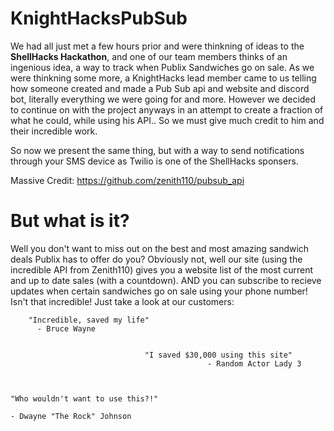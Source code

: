 # KnightHacksPubSub
We had all just met a few hours prior and were thinkning of ideas to the **ShellHacks Hackathon**, and one of our team members thinks of an ingenious idea, a way to track when Publix Sandwiches go on sale. As we were thinkning some more, a KnightHacks lead member came to us telling how someone created and made a Pub Sub api and website and discord bot, literally everything we were going for and more. However we decided to continue on with the project anyways in an attempt to create a fraction of what he could, while using his API.. So we must give much credit to him and their incredible work.

So now we present the same thing, but with a way to send notifications through your SMS device as Twilio is one of the ShellHacks sponsers.

Massive Credit:
https://github.com/zenith110/pubsub_api


# But what is it?
Well you don't want to miss out on the best and most amazing sandwich deals Publix has to offer do you? Obviously not, well our site (using the incredible API from Zenith110) gives you a website list of the most current and up to date sales (with a countdown). AND you can subscribe to recieve updates when certain sandwiches go on sale using your phone number! Isn't that incredible!
Just take a look at our customers:

        "Incredible, saved my life"
          - Bruce Wayne
          
          
                                  "I saved $30,000 using this site"
                                                - Random Actor Lady 3
                                                  
                                                  
                                                                                                  "Who wouldn't want to use this?!"
                                                                                             - Dwayne "The Rock" Johnson
